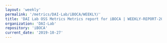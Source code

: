 ```yaml
---
layout: 'weekly'
permalink: '/metrics/DAI-Lab/iBOCA/WEEKLY/'
title: 'DAI Lab OSS Metrics Metrics report for iBOCA | WEEKLY-REPORT-2019-10-27'
organization: 'DAI-Lab'
repository: 'iBOCA'
current_date: '2019-10-27'
---
```

